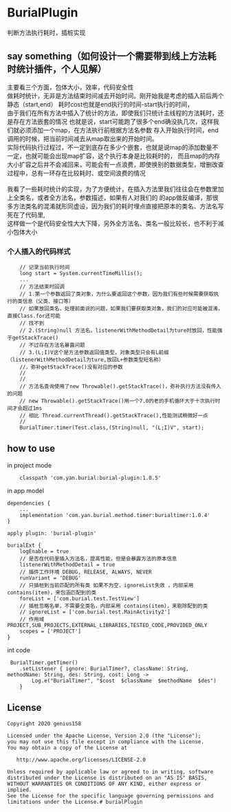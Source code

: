 # BurialPlugin
判断方法执行耗时，插桩实现

## say something（如何设计一个需要带到线上方法耗时统计插件，个人见解）
主要看三个方面，包体大小，效率，代码安全性
<br/>
做耗时统计，无非是方法结束时间减去开始时间。刚开始我是考虑的插入前后两个静态（start,end）
耗时cost也就是end执行的时间-start执行的时间，
<br/>
由于我们在所有方法中插入了统计的方法，即使我们只统计主线程的方法耗时，还是存在方法嵌套的情况
也就是说，start可能跑了很多个end确没执几次，这样我们就必须添加一个map，在方法执行前根据方法名参数
存入开始执行时间，end调用的时候，把当前时间减去从map取出来的开始时间。
<br/>
实际代码执行过程过，不一定到底存在多少个嵌套，也就是说map的添加数量不一定，也就可能会出现map扩容，这个执行本身是比较耗时的，
而且map的内存大小扩容之后并不会减回来，可能会有一点浪费，即使换别的数据类型，增删改查过程中，总有一环存在比较耗时、或空间浪费的情况
<br/>
<br/>
我看了一些耗时统计的实现，为了方便统计，在插入方法里我们往往会在参数里加上全类名，或者全方法名，参数描述，如果有人对我们的
的app做反编译，那很多方法类名的混淆就形同虚设，因为我们的耗时埋点直接把原本的类名、方法名写死在了代码里,
<br/>
这样做一个是代码安全性大大下降，另外全方法名、类名一般比较长，也不利于减小包体大小

### 个人插入的代码样式
```
    // 记录当前执行时间
    long start = System.currentTimeMillis();
    ...
    // 方法结束时回调
    // 1.第一个参数返回了类对象，为什么要返回这个参数，因为我们有些时候需要获取执行的类信息（父类、接口等）
    // 如果放回类名，处理前面说的问题，如果我们要获取类对象，我们的对应可能被混淆，直接Class.for还可能
    // 找不到
    // 2.(String)null 方法名，listenerWithMethodDetail为ture时放回，性能强于getStackTrace()
    // 不过存在方法名暴露问题
    // 3.(L;I)V这个是方法参数返回值类型，对象类型只会有L前缀（listenerWithMethodDetail为ture,放回L+参数类型短名称）
    //，弥补getStackTrace()没有对应的参数
    //
    //
    // 方法名查询使用了new Throwable().getStackTrace()，弥补执行方法没有传入的问题
    // new Throwable().getStackTrace()用一个7.0的老的手机循环大于十次执行时间才会超过1ms
    // 相比 Thread.currentThread().getStackTrace(),性能测试稍微好一点
    //
    BurialTimer.timer(Test.class,(String)null, "(L;I)V", start);
```

## how to use 
in project mode
```
    classpath 'com.yan.burial:burial-plugin:1.0.5'
```
in app model
```
dependencies {
    ...
    implementation 'com.yan.burial.method.timer:burialtimer:1.0.4'
}

apply plugin: 'burial-plugin'

burialExt {
    logEnable = true
    // 是否在代码里插入方法名，提高性能，但是会暴露方法的原本信息
    listenerWithMethodDetail = true
    // 插件工作环境 DEBUG, RELEASE, ALWAYS, NEVER
    runVariant = 'DEBUG'
    // 只插桩到当前匹配的所有类 如果不为空，ignoreList失效 ，内部采用 contains(item)，来包涵匹配到的类
    foreList = ['com.burial.test.TestView']
    // 插桩忽略名单，不需要全类名，内部采用 contains(item)，来剔除配到的类
    // ignoreList = ['com.burial.test.MainActivity2']
    // 作用域 PROJECT,SUB_PROJECTS,EXTERNAL_LIBRARIES,TESTED_CODE,PROVIDED_ONLY
    scopes = ['PROJECT']
}

```
int code
``` 
 BurialTimer.getTimer()
    .setListener { ignore: BurialTimer?, className: String, methodName: String, des: String, cost: Long ->
        Log.e("BurialTimer", "$cost  $className  $methodName  $des")
    }
```
## License

    Copyright 2020 genius158

    Licensed under the Apache License, Version 2.0 (the "License");
    you may not use this file except in compliance with the License.
    You may obtain a copy of the License at

       http://www.apache.org/licenses/LICENSE-2.0

    Unless required by applicable law or agreed to in writing, software
    distributed under the License is distributed on an "AS IS" BASIS,
    WITHOUT WARRANTIES OR CONDITIONS OF ANY KIND, either express or implied.
    See the License for the specific language governing permissions and
    limitations under the License.# burialPlugin
